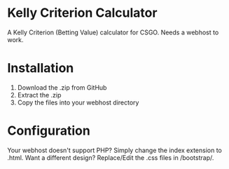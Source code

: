 Kelly Criterion Calculator
========

A Kelly Criterion (Betting Value) calculator for CSGO. Needs a webhost to work.


Installation
============
1. Download the .zip from GitHub
2. Extract the .zip
3. Copy the files into your webhost directory


Configuration
=============
Your webhost doesn't support PHP? Simply change the index extension to .html.
Want a different design? Replace/Edit the .css files in /bootstrap/.
